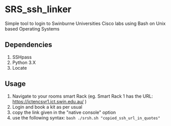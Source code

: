 # SRS_ssh_linker

Simple tool to login to Swinburne Universities Cisco labs using Bash on Unix based Operating Systems

## Dependencies

1. SSHpass
1. Python 3.X
1. Locate


## Usage

1. Navigate to your rooms smart Rack (eg. Smart Rack 1 has the URL: https://ictencsvr1.ict.swin.edu.au/ )
2. Login and book a kit as per usual
3. copy the link given in the "native console" option 
4. use the following syntax: 
   ```bash ./srsh.sh "copied_ssh_url_in_quotes" ```
